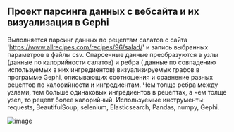 ## Проект парсинга данных с вебсайта и их визуализация в Gephi

Выполняется парсинг данных по рецептам салатов с сайта  'https://www.allrecipes.com/recipes/96/salad/' и запись выбранных параметров в файлы csv.
Спарсенные данные преобразуются в узлы (данные по калорийности салатов) и ребра ( данные по совпадению используемых в них ингредиентов) визуализируемых графов в программе Gephi, описывающих соотношения и сравнение  разных рецептов по калорийности и ингредиентам. Чем толще ребра между узлами, тем больше одинаковых ингредиентов в рецептах, а чем толще узел, то рецепт более калорийный. Используемые инструменты: requests, BeautifulSoup, selenium, Elasticsearch, Pandas, numpy, Gephi.

![image](https://user-images.githubusercontent.com/41647618/198378291-4fa9bae4-8c7f-46b2-be2a-d63a1d29af3f.png)
